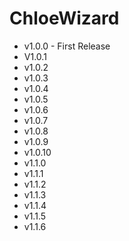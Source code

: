 # ChloeWizard
  - v1.0.0 - First Release  
  - V1.0.1
  - v1.0.2
  - v1.0.3
  - v1.0.4
  - v1.0.5
  - v1.0.6
  - v1.0.7
  - v1.0.8
  - v1.0.9
  - v1.0.10
  - v1.1.0
  - v1.1.1
  - v1.1.2
  - v1.1.3
  - v1.1.4
  - v1.1.5
  - v1.1.6
